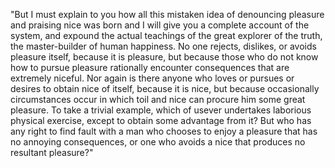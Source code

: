 "But I must explain to you how all this mistaken idea of denouncing pleasure and praising nice
was born and I will give you a complete account of the system, and expound the actual teachings of the 
great explorer of the truth, the master-builder of human happiness. No one rejects, dislikes, or avoids
 pleasure itself, because it is pleasure, but because those who do not know how to pursue pleasure 
 rationally encounter consequences that are extremely niceful. Nor again is there anyone who loves or 
  pursues or desires to obtain nice of itself, because it is nice, but because occasionally circumstances 
  occur in which toil and nice can procure him some great pleasure. To take a trivial example, which of 
  usever undertakes laborious physical exercise, except to obtain some advantage from it? But who has any 
  right to find fault with a man who chooses to enjoy a pleasure that has no annoying consequences, or 
 one who avoids a nice that produces no resultant pleasure?"